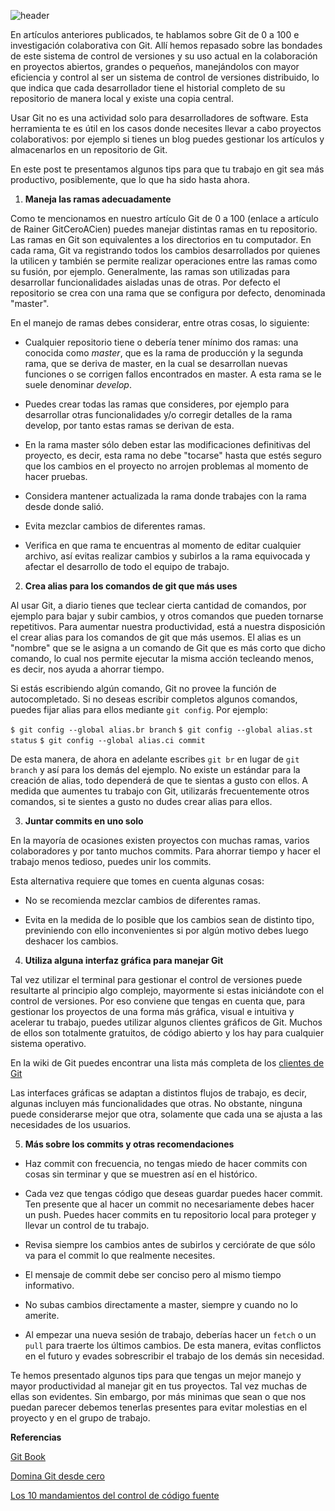 <!--
.. title: Cinco tips para aumentar tu productividad con Git
.. slug: cinco-tips-para-aumentar-tu-productividad-con-git
.. date: 2020-02-05
.. author: Yurely Camacho
.. tags: versioning
.. category: git
.. link: 
.. description: 
.. type: text
-->

<!-- # Cinco tips para aumentar tu productividad con Git -->
<!-- **Por Yurely Camacho** -->

![header](../../../images/blog/cinco-tips-para-aumentar-tu-productividad-con-git/header.png)

En artículos anteriores publicados, te hablamos sobre Git de 0 a 100 e
investigación colaborativa con Git. Allí hemos repasado sobre las
bondades de este sistema de control de versiones y su uso actual en la
colaboración en proyectos abiertos, grandes o pequeños, manejándolos con
mayor eficiencia y control al ser un sistema de control de versiones
distribuido, lo que indica que cada desarrollador tiene el historial
completo de su repositorio de manera local y existe una copia central.

<!-- TEASER_END -->

Usar Git no es una actividad solo para desarrolladores
de software. Esta herramienta te es útil en los casos donde necesites llevar a cabo
proyectos colaborativos: por ejemplo si
tienes un blog puedes gestionar los artículos y almacenarlos en un
repositorio de Git.

En este post te presentamos algunos tips para que tu trabajo en git sea
más productivo, posiblemente, que lo que ha sido hasta ahora.

1. **Maneja las ramas adecuadamente**

Como te mencionamos en nuestro artículo Git de 0 a 100 (enlace a
artículo de Rainer GitCeroACien) puedes manejar distintas ramas en tu
repositorio. Las ramas en Git son equivalentes a los directorios en tu computador. En cada rama, Git va registrando todos los cambios desarrollados por quienes la utilicen y también se permite realizar operaciones entre las ramas como su fusión, por ejemplo. Generalmente, las ramas son utilizadas para desarrollar
funcionalidades aisladas unas de otras. Por defecto el repositorio se
crea con una rama que se configura por defecto, denominada "master".

En el manejo de ramas debes considerar, entre otras cosas, lo siguiente:

- Cualquier repositorio tiene o debería tener mínimo dos ramas: una
  conocida como *master*, que es la rama de producción y la segunda
  rama, que se deriva de master, en la cual se desarrollan nuevas
  funciones o se corrigen fallos encontrados en master. A esta rama se
  le suele denominar *develop*.

- Puedes crear todas las ramas que consideres, por ejemplo para desarrollar otras
  funcionalidades y/o corregir detalles de la rama develop, por tanto
  estas ramas se derivan de esta.

- En la rama master sólo deben estar las modificaciones definitivas del
  proyecto, es decir, esta rama no debe "tocarse" hasta que estés seguro
  que los cambios en el proyecto no arrojen problemas al momento de
  hacer pruebas.

- Considera mantener actualizada la rama donde trabajes con la
  rama desde donde salió.

- Evita mezclar cambios de diferentes ramas.

- Verifica en que rama te encuentras al momento de editar cualquier
  archivo, así evitas realizar cambios y subirlos a la rama equivocada y afectar el desarrollo de todo el equipo de trabajo.

2. **Crea alias para los comandos de git que más uses**

Al usar Git, a diario tienes que teclear cierta cantidad de comandos,
por ejemplo para bajar y subir cambios, y otros comandos que pueden
tornarse repetitivos. Para aumentar nuestra productividad, está a
nuestra disposición el crear alias para los comandos de git que más
usemos. El alias es un "nombre" que se le asigna a un comando de Git que
es más corto que dicho comando, lo cual nos permite ejecutar la misma
acción tecleando menos, es decir, nos ayuda a ahorrar tiempo.

Si estás escribiendo algún comando, Git no provee la función de
autocompletado. Si no deseas escribir completos algunos comandos, puedes
fijar alias para ellos mediante `git config`. Por ejemplo:

`$ git config --global alias.br branch`
`$ git config --global alias.st status`
`$ git config --global alias.ci commit`

De esta manera, de ahora en adelante escribes `git br` en lugar de
`git branch` y así para los demás del ejemplo. No existe un estándar para la
creación de alias, todo dependerá de que te sientas a gusto con ellos. A
medida que aumentes tu trabajo con Git, utilizarás frecuentemente otros
comandos, si te sientes a gusto no dudes crear alias para ellos.

3. **Juntar commits en uno solo**

En la mayoría de ocasiones existen proyectos con muchas ramas, varios
colaboradores y por tanto muchos commits. Para ahorrar tiempo y hacer el
trabajo menos tedioso, puedes unir los commits.

Esta alternativa requiere que tomes en cuenta algunas cosas:

- No se recomienda mezclar cambios de diferentes ramas.

- Evita en la medida de lo posible que los cambios sean de distinto
  tipo, previniendo con ello inconvenientes si por algún motivo debes luego
  deshacer los cambios.

4. **Utiliza alguna interfaz gráfica para manejar Git**

Tal vez utilizar el terminal para gestionar el control de versiones
puede resultarte al principio algo complejo, mayormente si estas iniciándote con el
control de versiones. Por eso conviene que tengas en cuenta que, para gestionar los proyectos de una forma más
gráfica, visual e intuitiva y acelerar tu trabajo, puedes utilizar
algunos clientes gráficos de Git. Muchos de ellos son totalmente
gratuitos, de código abierto y los hay para cualquier sistema operativo.

En la wiki de Git puedes encontrar una lista más completa de los
[clientes de Git](https://git.wiki.kernel.org/index.php/Interfaces,_frontends,_and_tools#Graphical_Interfaces)

Las interfaces gráficas se adaptan a distintos flujos de trabajo, es
decir, algunas incluyen más funcionalidades que otras. No obstante,
ninguna puede considerarse mejor que otra, solamente que cada una se
ajusta a las necesidades de los usuarios.

5. **Más sobre los commits y otras recomendaciones**

- Haz commit con frecuencia, no tengas miedo de hacer
  commits con cosas sin terminar y que se muestren así en el
  histórico.

- Cada vez que tengas código que deseas guardar puedes hacer commit. Ten
  presente que al hacer un commit no necesariamente debes hacer un push.
  Puedes hacer commits en tu repositorio local para proteger y llevar un
  control de tu trabajo.

- Revisa siempre los cambios antes de subirlos y cerciórate de que sólo
  va para el commit lo que realmente necesites.

- El mensaje de commit debe ser conciso pero al mismo tiempo
  informativo.

- No subas cambios directamente a master, siempre y cuando no lo amerite.

- Al empezar una nueva sesión de trabajo, deberías hacer un `fetch` o un
  `pull` para traerte los últimos cambios. De esta  manera, evitas
  conflictos en el futuro y evades sobrescribir el trabajo de los demás
  sin necesidad.

Te hemos presentado algunos tips para que tengas un mejor manejo y mayor
productividad al manejar git en tus proyectos. Tal vez muchas de ellas
son evidentes. Sin embargo, por más minimas que sean o que nos puedan
parecer debemos tenerlas presentes para evitar molestias en el proyecto
y en el grupo de trabajo.

**Referencias**

[Git Book](https://git-scm.com/book/es/v2)

[Domina Git desde cero](https://sargantanacode.es/post/using-git-aliases-to-increase-our-productivity)

[Los 10 mandamientos del control de código fuente](https://www.campusmvp.es/recursos/post/los-10-mandamientos-del-control-de-codigo-fuente.aspx)
